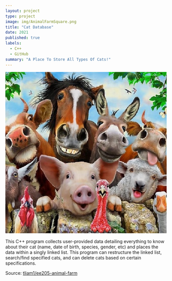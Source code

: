 ```yaml
---
layout: project
type: project
image: img/AnimalFarmSquare.png
title: "Cat Database"
date: 2021
published: true
labels:
  - C++
  - GitHub
summary: "A Place To Store All Types Of Cats!"
---
```


<img class="img-fluid" src="../img/AnimalFarmSquare.png">

This C++ program collects user-provided data detailing everything to know about their cat (name, date of birth, species, gender, etc) and places the data within a singly linked list. This program can restructure the linked list, search/find specified cats, and can delete cats based on certain specifications.


Source: <a href="https://github.com/tliam1/ee205-animal-farm/tree/master"><i class="large github icon "></i>tliam1/ee205-animal-farm</a>

